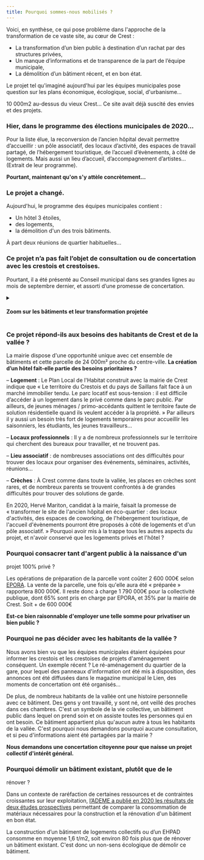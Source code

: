 ```yaml
---
title: Pourquoi sommes-nous mobilisés ?
---
```

Voici, en synthèse, ce qui pose problème dans l'approche de la transformation de ce vaste site, au cœur de Crest :
- La transformation d’un bien public à destination d’un rachat par des structures privées,
- Un manque d’informations et de transparence de la part de l’équipe municipale,
- La démolition d’un bâtiment récent, et en bon état.

Le projet tel qu'imaginé aujourd'hui par les équipes municipales pose question sur les plans économique, écologique, social, d'urbanisme...

10 000m2 au-dessus du vieux Crest... Ce site avait déjà suscité des envies et des projets. 

### Hier, dans le programme des élections municipales de 2020...
Pour la liste élue, la reconversion de l’ancien hôpital devait permettre d’accueillir : un pôle associatif, des locaux d’activité, des espaces de travail partagé, de l’hébergement touristique, de l’accueil d’évènements, à côté de logements. Mais aussi un lieu d’accueil, d’accompagnement d’artistes… (Extrait de leur programme).

**Pourtant, maintenant qu'on s'y attèle concrètement...**

### Le projet a changé.
Aujourd'hui, le programme des équipes municipales contient :
- Un hôtel 3 étoiles,
- des logements,
- la démolition d'un des trois bâtiments.

À part deux réunions de quartier habituelles...
### Ce projet n’a pas fait l’objet de consultation ou de concertation avec les crestois et crestoises.

Pourtant, il a été présenté au Conseil municipal dans ses grandes lignes au mois de septembre dernier, et assorti d’une promesse de concertation.

<details>
    <summary><h4>Zoom sur les bâtiments et leur transformation projetée</h4>
</summary>

Aujourd’hui, le site de l’ancien hôpital, depuis le déménagement des services hospitaliers à Mazorel en 2014, comporte encore : l’EHPAD Armorin, l’EHPAD Ste Marie, une maison d’assistantes maternelles, une cuisine et des archives.

Le déménagement de ces services à Mazorel est prévu depuis longtemps. Il semble avancer comme prévu, avec un transfert fin 2025 / début 2026.

    <p><b>Bâtiment A</b>
<br>
« Mesdames et messieurs, je suis le bâtiment A. Oui, le grand, celui qui se voit de loin ex-hôpital de Crest, fier et novateur à l’époque de ma construction.
À part une maison d'assistantes maternelles, je suis vide depuis plusieurs années. Je fais partie depuis presque 100 ans du paysage urbain de la ville,
Je fais 3200 m2 de planchers, le tout en bon état global.
Ma démolition est programmée.
Je vais donc devenir une esplanade devant l'hôtel.
Nous sommes sur un terrain de 2,4 hectares qui est aussi propriété de l'hôpital. »
<br><br>

<b>Bâtiment B</b>
<br>
« Moi je suis le bâtiment B, actuellement Ehpad, je fais près de 3500 m2 de planchers je suis considéré bâtiment remarquable par les urbanistes. Une chapelle, incluse dans mon bâti est classée monument historique. Mes espaces originaux sont issus d’un ancien couvent, d’avant 1789.
Comme tout mes voisins du site, je suis propriété de l'hôpital.
Avec le projet actuel, je deviendrais un hôtel de 60 chambres niveau 3 étoiles, équipé d'un restaurant d’environ 200 m2. »
<br><br>

<b>Bâtiments C et D</b>
<br>
« Nous, on est deux en un, les bâtiments C et D. Nous représentons 2473 m2 de planchers, années 60.
Nous sommes blottis face Ouest de la colline, tranquilles dans notre coin.
Ehpad actuellement, notre activité va déménager avec celui du bâtiment B au quartier Mazorel.
On projette de nous transformer en 30 logements, qui seront vendus en accession à la propriété. »
<br><br>
Une convention fixant un cadre pour la préparation de ce projet a été validée au conseil municipal du mois de décembre 2022.
 </p>
    </details>

### Ce projet répond-ils aux besoins des habitants de Crest et de la vallée ?

La mairie dispose d'une opportunité unique avec cet ensemble de bâtiments et cette parcelle de 24 000m² proche du centre-ville. 
**La création d’un hôtel fait-elle partie des besoins prioritaires ?**

– **Logement** : Le Plan Local de l'Habitat construit avec la mairie de Crest indique que « Le territoire du Crestois et du pays de Saillans fait face à un marché immobilier tendu. Le parc locatif est sous-tension : il est difficile d’accéder à un logement dans le privé comme dans le parc public. Par ailleurs, de jeunes ménages / primo-accédants quittent le territoire faute de solution résidentielle quand ils veulent accéder à la propriété. »
Par ailleurs il y aussi un besoin très fort de logements temporaires pour accueillir les saisonniers, les étudiants, les jeunes travailleurs...

– **Locaux professionnels** : Il y a de nombreux professionnels sur le territoire qui cherchent des bureaux pour travailler, et ne trouvent pas.

– **Lieu associatif** : de nombreuses associations ont des difficultés pour trouver des locaux pour organiser des événements, séminaires, activités, réunions...

– **Crèches** : À Crest comme dans toute la vallée, les places en crèches sont rares, et de nombreux parents se trouvent confrontés à de grandes difficultés pour trouver des solutions de garde.

En 2020, Hervé Mariton, candidat à la mairie, faisait la promesse de « transformer le site de l'ancien hôpital en éco-quartier : des locaux d'activités, des espaces de coworking, de l'hébergement touristique, de l'accueil d'évènements pourront être proposés à côté de logements et d'un pôle associatif. » Pourquoi avoir mis à la trappe tous les autres aspects du projet, et n'avoir
conservé que les logements privés et l'hôtel ?

### Pourquoi consacrer tant d'argent public à la naissance d'un
projet 100% privé ?

Les opérations de préparation de la parcelle vont coûter 2 600 000€ selon [EPORA](https://www.epora.fr/). La vente de la parcelle, une fois qu'elle aura été « préparée » rapportera 800 000€. Il reste donc à charge 1 790 000€ pour la collectivité publique, dont 65% sont pris en charge par EPORA, et 35% par la mairie de Crest. Soit + de 600 000€

**Est-ce bien raisonnable d'employer une telle somme pour privatiser un bien public ?**

### Pourquoi ne pas décider avec les habitants de la vallée ?

Nous avons bien vu que les équipes municipales étaient équipées pour informer les crestois et les crestoises de projets d'aménagement conséquent.
Un exemple récent ?
Le ré-aménagement du quartier de la gare, pour lequel des panneaux d'information ont été mis à disposition, des annonces ont été diffusées dans le magazine municipal le Lien, des moments de concertation ont été organisés...

De plus, de nombreux habitants de la vallée ont une histoire personnelle avec ce bâtiment. Des gens y ont travaillé, y sont né, ont veillé des proches dans ces chambres. C'est un symbole de la vie collective, un bâtiment public dans lequel on prend soin et on assiste toutes les personnes qui en ont besoin. Ce bâtiment appartient plus qu'aucun autre à tous les habitants de la vallée. C'est pourquoi nous demandons pourquoi aucune consultation, et si peu d'informations aient été partagées par la mairie ?

**Nous demandons une concertation citoyenne pour que naisse un projet collectif d'intérêt général.**

### Pourquoi démolir un bâtiment existant, plutôt que de le
rénover ?

Dans un contexte de raréfaction de certaines ressources et de contraintes croissantes sur leur exploitation, [l’ADEME a publié en 2020 les résultats de deux études prospectives](https://presse.ademe.fr/2019/12/etude-la-construction-neuve-beaucoup-plus-consommatrice-de-materiaux-que-la-renovation.html) permettant de comparer la consommation de matériaux nécessaires pour la construction et la rénovation d'un bâtiment en bon état.

La construction d’un bâtiment de logements collectifs ou d’un EHPAD consomme en moyenne 1,6 t/m2, soit environ 80 fois plus que de rénover un bâtiment existant. C'est donc un non-sens écologique de démolir ce bâtiment.
